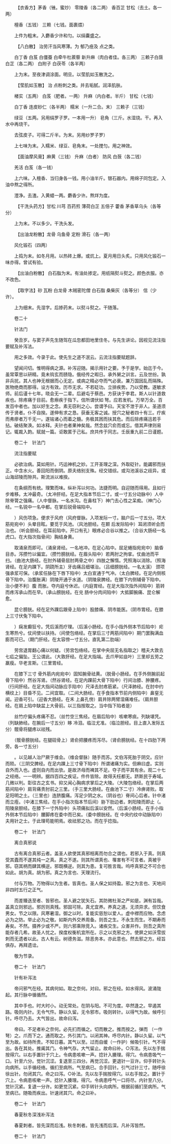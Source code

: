 <!-- { "loadSidebar": true } -->
　　 【衣香方】茅香（锉。蜜炒） 零陵香（各二两） 香百芷 甘松（去土。各一两）

　　檀香（五钱） 三赖（七钱。面裹煨）

　　上件为粗末。入麝香少许和匀。以绢囊盛之。

　　 【八白散】 治劳汗当风寒薄。为 郁乃痤及 点之类。

　　白丁香 白芨 白僵蚕 白牵牛杜蒺藜 新升麻（肉白者佳。各三两） 三赖子白蔹 白芷（各二两） 白附子 白茯苓（各半两）

　　上为末。至夜津调涂面。明旦。以莹肌如玉散洗之。

　　 【莹肌如玉散】 治 点粉刺之类。并去垢腻。润泽肌肤。

　　楮实（五两） 白芨（肥者。一两） 升麻（内白者。半斤） 甘松（七钱）

　　白丁香 连皮砂仁（各半两） 糯米（一升二合。末） 三赖子（三钱）

　　绿豆（五两。另用绢罗子罗。一本用一升） 皂角（三斤。水湿烧。干。再入水中再烧干。

　　去弦皮子。可得二斤半。为末。另用纱罗子罗）

　　上七味为末。入糯米、绿豆、皂角末。一处搅匀。用之神效。

　　 【面油摩风膏】麻黄（三钱） 升麻（白者） 防风 白蔹（各二钱）

　　羌活 白芨（各一钱）

　　上六味。入檀香、当归身各一钱。用小油半斤。银石器内。用绵子同包定。入油中熬之得所。

　　澄净。去渣。入黄蜡一两。麝香少许。熬烊为度。

　　 【干洗头药方】甘松 川芎 百药煎 薄荷白芷 五倍子 藿香 茅香草乌头（各等分）

　　上为末。不以多少。干洗头发。

　　 【出油龙粉散】龙骨 乌鱼骨 定粉 滑石（各一两）

　　风化锻石（四两）

　　上捣为末。如冬月用。以热砖上爆。或炕上。夏月用日头炙。只用风化锻石一味亦得。曾试有验。

　　 【出油白粉散】 白石脂为末。有油处掺定。用纸隔熨斗熨之。颜色衣服。亦不改色。

　　 【取字法】砂 瓦粉 白龙骨 木贼密陀僧 白石脂 桑柴灰（各等分） 信（少许）。

　　上为细末。先湿字。后掺药末。以熨斗熨之。干随落。

　　卷二十

　　针法门

　　癸丑岁。与窦子声先生随驾在瓜忽都田地里住冬。与先生讲论。因视见流注指要赋及补泻法。

　　用之多效。今录于此。使先生之道不泯云。云流注指要赋题辞。

　　望闻问切。惟明得病之源。补泻迎随。揭示用针之要。予于是学。始迄于今。虽常覃思以研精。竟未钩玄而赜隐。俄经传之暇日。承外舅之训言。云及世纷。孰非兵扰。其人也神无根据而心无定。或病之精必夺而气必衰。兼万国因乱而隔殊。医物绝商而那得。设方有效。历市无求。不若砭功。立排疾势。乃以受教。遂敏求师。前后谨十七年。晓会无一二辈。后避屯于蔡邑。方获诀于李君。斯人以针道救疾也。除疼痛于目前。愈瘵疾于指下。信所谓伏如 弩。应若发机。万举万全。百发百中者也。加以好生之念。素无窃利之心。尝谓予曰。天宝不泄于非人。圣道须传于贤者。仆不自揆。遂伸有求之恳。获垂无客之诚。授穴之秘者四十有三。疗疾而弗瘳者万千无一。遂铭诸心而着之髓。务极其困而扶其危。而后除疼痛迅若手拈。破结聚涣。如冰释。夫针也者果神矣哉。然念兹穴俞而或忘。借其声律则易记。辄裁入韵。赋就一篇。讵敢匿于己私。庶共传于同志。壬辰重九前二日谨题。

　　卷二十　针法门

　　流注指要赋

　　必欲治病。莫如用针。巧运神机之妙。工开圣理之深。外取砭针。能蠲邪而扶正。中含水火。善回阳而倒阴。原夫络别支殊。经交错综。或沟池溪谷之歧异。或山海邱陵而隙共。斯流派以难揆。

　　在条纲而有统。理繁而味。纵补泻以何功。法捷而明。自迎随而得用。且如行步难移。太冲最奇。（太冲肝经。在足大指本节后二寸。或一寸五分动脉中）人中除脊膂之强痛。（人中督脉。一名水沟。在鼻柱下）神门去心性之呆痴。（神门心经。一名锐中一名中都。在掌后锐骨端陷中。

　　）风伤项急。便求于风府（风府督脉。入项发际一寸。脑户后一寸五分。项大筋宛宛中）头晕目眩。要觅于风池。（风池胆经。在颞 后发际陷中）耳闭须听会而治也。（听会胆经。在耳前陷中。开口有孔）眼疼必合谷以推之。（合谷大肠经一名虎口。在大指次指骨间）胸结身黄。

　　取涌泉而即可。（涌泉肾经。一名地冲。在足心陷中。屈足蜷指宛宛中）脑昏目赤。泻攒竹以偏宜。（攒竹膀胱经。在眉头陷中）若两肘之拘挛。仗曲池而平扫。（曲池大肠经。在肘外辅骨屈肘两骨之中）四肢之懈惰。凭照海以消除。（照海肾经。在足内踝下。阴跷所主）牙齿痛吕细堪治。（吕细膀胱经。一名太溪） 颈项强承浆可保。（承浆任脉在下唇下陷中）太白宣通于气冲。（太白脾经。在足内侧核骨下陷中。治腹胀满）阴陵开通于水道。（阴陵泉脾经。在膝下内侧辅骨下陷中。治小便不利）腹 而胀。夺内庭兮休迟。（内庭胃经。在足大指次指外间陷中）筋转而疼泻承山而在早。（承山膀胱经。在兑 肠中分肉间陷中）大抵脚腕痛、昆仑解愈。

　　昆仑膀胱。经在足外踝后跟骨上陷中）股膝痛、阴市能医。（阴市胃经。在膝上三寸伏兔下陷中。

　　）痫发癫狂兮。凭后溪而疗理。（后溪小肠经。在手小指外侧本节后陷中）疟生寒热兮。仗间使以扶持。（间使包络经。在掌后三寸两筋间陷中）期门罢胸满血膨而可已。（期门肝经。在太容傍一寸五分。直乳第二肋端）

　　劳宫退胃翻心痛以何疑。（劳宫包络经。在掌中央屈无名指取之）稽夫大敦去七疝之偏坠。王公谓此。（大敦肝经。在足大指端。去爪甲如韭叶）三里却五劳之羸瘦。华老言斯。（三里胃经。

　　在膝下三寸 骨外筋内宛宛中）固知腕骨祛黄。（脱骨小肠经。在手外侧腕前起骨下陷中）然谷泻肾。（然谷肾经。在足内踝前大骨下陷中）行间治膝、肿腰疼。（行间肝经。在足大指间动脉应手陷中）尺泽去肘疼筋紧。（尺泽肺经。在肘中约横纹上）目昏不见。二间宜取。（二间大肠经。在手食指本节前内侧陷中）鼻窒无闻。迎香可引。（迎香大肠经。在禾 上鼻孔傍）肩井除两臂湿痛难任。（肩井胆经。在肩上陷中缺盆上大骨前。以三指按取之。当中指下陷者是）

　　丝竹疗偏头疼痛不忍。（丝竹空三焦经。在眉后陷中）咳嗽寒痰。列缺堪凭。（列缺肺经。在腕后一寸五分）眵 冷泪。临泣尤准。（临泣胆经。目上直入发际五分）髋骨将腿疼以祛残。

　　（髋骨膀胱经。在腿砚骨上）肾俞把腰疼而泻尽。（肾俞膀胱经。在十四肋下两旁。各一寸五分）

　　。以见越人治尸厥于维会。（维会督脉）随手而苏。文伯泻死胎于阴交。应针而陨。（三阴交脾经。在足内踝上三寸骨下陷中）所谓诸痛为实。但麻曰虚。实则自外而入也。虚则自内而出欤。是故济母而裨其不足。夺子而平其有余。观二十七之经络。一一明辨。据四百四之疾证。件件皆除。故得夭枉都无。跻斯民于寿域。几微以判。彰往古之玄书。抑又闻心胸病求掌后之大陵。（大陵包络经。在掌后两筋间陷中）肩背痛责肘前之三里。（手三里大肠经。在曲池下二寸）冷痹肾败。取足阳明之土。（三里也）连脐腹痛。泻足少阴之水。（阴谷也）脊间心后者。针中渚而立痊。（中渚三焦经。在手小指次指本节后间）胁下肋边者。刺阳陵而即止（。阳陵泉胆经。在膝下一寸外陷中）头项痛拟后溪以安然。（后溪小肠经。在手小指外侧本节后陷中）腰脚疼在委中而已矣。（委中膀胱经。在 中央约纹中动脉陷中）夫用针之士。于此理苟能明焉。收祛邪之功。而在乎捻指。

　　卷二十　针法门

　　离合真邪说

　　古有离合真邪云者。盖圣人欲使其真邪相离而勿合之谓也。若邪入于真。则真受其蠹而不遂其纯一之真。真之不遂。则其所谓真也、罹害有不可言者。真被乎邪。窃其柄而肆其横逆。邪既横逆。则其为患。复可胜言哉。呜呼真邪之不可合也如此。胡为真。胡为邪。真之为言也、天理流行。

　　付与万物。万物得以为生者。皆真也。圣人保之如持盈。邪之为言也、天地间非四时五行之正气。

　　而差臻迭至者、皆邪也。圣人避之犹矢石。其防微杜渐之严如是。渊有旨哉。盖真立则邪远。邪厉则真残。邪固可除。真尤宜养。养真之道。无须异求。但饮食男女。节之以限。风寒暑湿。御之以时。复能实慈恕以爱人。虚中襟而应物。念虑必为之防。举止必为之敬。如斯内外交养周备。则吾之生。不永生而生。不期寿而寿矣。不然。摄养少或不严。则六邪乘隙竞入。诸疾交生。众害并作。则吾之真所能存者几希。故圣人忧之。揆度权衡机宜所在。示之以克邪之方。使屏之如沃雪拔刺而无遗者以此。古人有云。树德务滋。除恶务本。亦此意也。然去邪之方。经旨俱存。再拜遗诠。

　　敬为节录。

　　卷二十　针法门

　　针有补泻法

　　帝问邪气在经。其病何如。取之奈何。对曰。邪之在经。如水得风。波涌陇起。其行脉中循循然。

　　其中手也。时大时小。动无常处。在阴与阳。不可为度。卒然逢之。早遏其路。吸则内针。无令气忤。静以久留。无令邪市。吸则转针。以得气为故。候呼引针。呼尽乃去。大气皆出。故命曰泻。

　　帝曰。不足者补之奈何。必先扪而循之。切而散之。推而按之。弹而 （一作弩）之。爪而下之。通而取之。外引其门。以闭其神。呼尽内针。静以久留。以气至为故。如待所贵。不知日暮。其气以至。过而自缓（一作护）候吸引针。气不得出。各在其处。推阖其门。令神气存。大气留止。故命曰补。○泻法。先以左手揣按得穴。以右手置针于穴上。令病患咳嗽一声。捻针入腠理。得穴。令病患吸气一口。针至六分。觉针沉涩。复退至三四分。再觉沉涩。更退针一豆许。仰手转针头向病所。以手循经络。循扪至病所。气至病已。合手回针。引气过针三寸。随呼徐徐出针。勿闭其穴。命之曰泻。○补法。先以左手揣按得穴。以右手按之。置针于穴上。令病患咳嗽一声。捻针入腠理。得穴。令病患呼气一口将尽。内针至八分。觉针沉紧。复退一分许。如更觉沉紧。仰手转针头向病所。根据前循扪至病所。气至病已。随吸而疾出。针速闭其穴。命之曰补。

　　卷二十　针法门

　　春夏秋冬深浅补泻法

　　春夏刺者。皆先深而后浅。秋冬刺者。皆先浅而后深。凡补泻皆然。

　　卷二十　针法门

